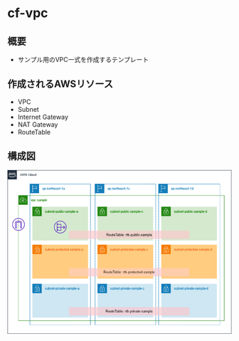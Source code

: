 # cf-vpc

## 概要

* サンプル用のVPC一式を作成するテンプレート

## 作成されるAWSリソース

* VPC
* Subnet
* Internet Gateway
* NAT Gateway
* RouteTable

## 構成図

![構成図](https://raw.githubusercontent.com/goodbyegangster/cloudformation/images/vpc/sampe-vpc.png)

